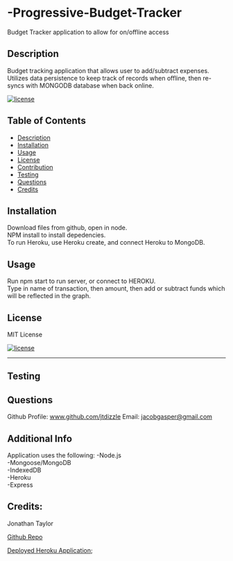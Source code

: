 # -Progressive-Budget-Tracker  
Budget Tracker application to allow for on/offline access  


## Description

  Budget tracking application that allows user to add/subtract expenses. Utilizes data persistence to keep track of records when offline, then re-syncs with MONGODB database when back online.
  
  [![license](https://img.shields.io/badge/license-MITLicense-blue)](https://shields.io)
  
  ## Table of Contents 
  
  
  - [Description](#description)
  - [Installation](#installation)
  - [Usage](#usage)
  - [License](#license)
  - [Contribution](#contribution)
  - [Testing](#testing)
  - [Questions](#questions)
  - [Credits](#credits)
  
  
  ## Installation
  Download files from github, open in node.  
  NPM install to install depedencies.   
  To run Heroku, use Heroku create, and connect Heroku to MongoDB.
  
  ## Usage
  Run npm start to run server, or connect to HEROKU.  
  Type in name of transaction, then  amount, then add or subtract funds  which will be reflected in the graph.




  ## License
  MIT License

  [![license](https://img.shields.io/badge/license-MITLicense-blue)](https://shields.io)


  ---
  
  
  ## Testing
  

  ## Questions
  Github Profile: www.github.com/jtdizzle
  Email: jacobgasper@gmail.com

 
  ## Additional Info
  Application uses the following:
  -Node.js  
  -Mongoose/MongoDB  
  -IndexedDB  
  -Heroku  
  -Express  
  
  

  ## Credits:

  Jonathan Taylor

  [Github Repo](https://github.com/jtdizzle/Progressive-Budget-Tracker "Github Repo")
  
  

  [Deployed Heroku Application](https://on-off-line-tracker.herokuapp.com/ "Heroku app");